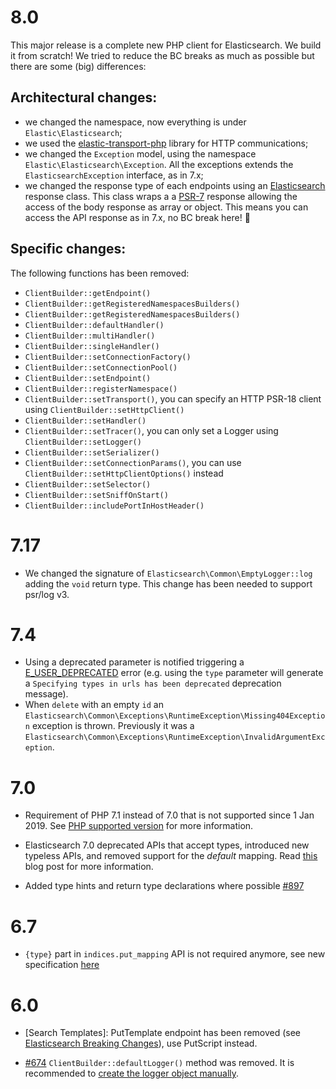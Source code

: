 # 8.0

This major release is a complete new PHP client for Elasticsearch. We build it from scratch!
We tried to reduce the BC breaks as much as possible but there are some (big) differences: 

## Architectural changes:

- we changed the namespace, now everything is under `Elastic\Elasticsearch`;
- we used the [elastic-transport-php](https://github.com/elastic/elastic-transport-php) library for HTTP communications;
- we changed the `Exception` model, using the namespace `Elastic\Elasticsearch\Exception`. All the exceptions extends the
  `ElasticsearchException` interface, as in 7.x;
- we changed the response type of each endpoints using an [Elasticsearch](src/Response/Elasticsearch.php) response class.
  This class wraps a a [PSR-7](https://www.php-fig.org/psr/psr-7/) response allowing the access of the body response
  as array or object. This means you can access the API response as in 7.x, no BC break here! :angel:

## Specific changes:

The following functions has been removed:

- `ClientBuilder::getEndpoint()`
- `ClientBuilder::getRegisteredNamespacesBuilders()`
- `ClientBuilder::getRegisteredNamespacesBuilders()`
- `ClientBuilder::defaultHandler()`
- `ClientBuilder::multiHandler()`
- `ClientBuilder::singleHandler()`
- `ClientBuilder::setConnectionFactory()`
- `ClientBuilder::setConnectionPool()`
- `ClientBuilder::setEndpoint()`
- `ClientBuilder::registerNamespace()`
- `ClientBuilder::setTransport()`, you can specify an HTTP PSR-18 client using `ClientBuilder::setHttpClient()`
- `ClientBuilder::setHandler()`
- `ClientBuilder::setTracer()`, you can only set a Logger using  `ClientBuilder::setLogger()`
- `ClientBuilder::setSerializer()`
- `ClientBuilder::setConnectionParams()`, you can use `ClientBuilder::setHttpClientOptions()` instead
- `ClientBuilder::setSelector()`
- `ClientBuilder::setSniffOnStart()`
- `ClientBuilder::includePortInHostHeader()`

# 7.17

- We changed the signature of `Elasticsearch\Common\EmptyLogger::log` adding the `void` return type.
  This change has been needed to support psr/log v3.

# 7.4

- Using a deprecated parameter is notified triggering a [E_USER_DEPRECATED](https://www.php.net/manual/en/errorfunc.constants.php)
  error (e.g. using the `type` parameter will generate a `Specifying types in urls has been deprecated`
  deprecation message).
- When `delete` with an empty `id` an `Elasticsearch\Common\Exceptions\RuntimeException\Missing404Exception`
  exception is thrown. Previously it was a `Elasticsearch\Common\Exceptions\RuntimeException\InvalidArgumentException`.

# 7.0

- Requirement of PHP 7.1 instead of 7.0 that is not supported since 1 Jan 2019.
  See [PHP supported version](https://www.php.net/supported-versions.php) for
  more information.

- Elasticsearch 7.0 deprecated APIs that accept types, introduced new typeless
  APIs, and removed support for the _default_ mapping. Read [this](https://www.elastic.co/blog/moving-from-types-to-typeless-apis-in-elasticsearch-7-0)
  blog post for more information.

- Added type hints and return type declarations where possible
  [#897](https://github.com/elastic/elasticsearch-php/pull/897)

# 6.7

- `{type}` part in `indices.put_mapping` API is not required anymore, see new specification [here](https://github.com/elastic/elasticsearch/blob/v6.7.0/rest-api-spec/src/main/resources/rest-api-spec/api/indices.put_mapping.json)

# 6.0

- [Search Templates]: PutTemplate endpoint has been removed (see [Elasticsearch Breaking Changes](https://www.elastic.co/guide/en/elasticsearch/reference/current/breaking_60_scripting_changes.html#_stored_search_template_apis_removed)),
use PutScript instead.

- [#674](https://github.com/elastic/elasticsearch-php/pull/674) `ClientBuilder::defaultLogger()` method was removed. It is recommended to [create the logger object manually](https://github.com/elastic/elasticsearch-php/blob/master/docs/configuration.asciidoc#enabling-the-logger).
